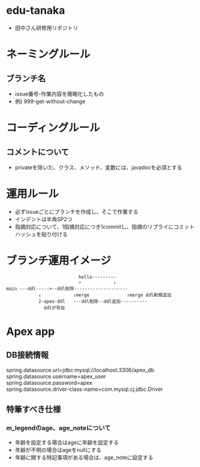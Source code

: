 # edu-tanaka
- 田中さん研修用リポジトリ

# ネーミングルール
## ブランチ名
- issue番号-作業内容を簡略化したもの
- 例) 999-get-without-change

# コーディングルール
## コメントについて
* privateを除いた、クラス、メソッド、変数には、javadocを必須とする


# 運用ルール
- 必ずissueごとにブランチを作成し、そこで作業する
- インデントは半角SP2つ
- 指摘対応について、1指摘対応につき1commitし、指摘のリプライにコミットハッシュを貼り付ける

# ブランチ運用イメージ

```
                           hello---------
                           ↑            ↓
main ---ddl----->--ddl削除--------------------    
            ↓            ↓merge              ↑merge ddl新規追加
            2-apex-ddl   ---ddl削除--ddl追加----------
              ddlが存在
```

# Apex app
## DB接続情報
spring.datasource.url=jdbc:mysql://localhost:3306/apex_db  
spring.datasource.username=apex_user  
spring.datasource.password=apex  
spring.datasource.driver-class-name=com.mysql.cj.jdbc.Driver  

## 特筆すべき仕様
### m_legendのage、age_noteについて
- 年齢を設定する場合はageに年齢を設定する
- 年齢が不明の場合はageをnullにする
- 年齢に関する特記事項がある場合は、age_noteに設定する

